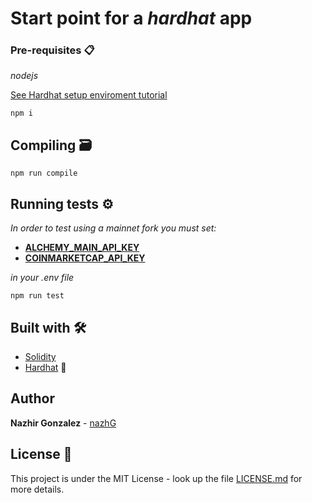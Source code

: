 # Start point for a _hardhat_ app

### Pre-requisites 📋

_nodejs_

[See Hardhat setup enviroment tutorial](https://hardhat.org/tutorial/setting-up-the-environment.html)

```
npm i
```

## Compiling 🗃️

```
npm run compile
```

## Running tests ⚙️

_In order to test using a mainnet fork you must set:_

* [**ALCHEMY_MAIN_API_KEY**](https://dashboard.alchemyapi.io/apps)  
* [**COINMARKETCAP_API_KEY**](https://pro.coinmarketcap.com/account)

_in your .env file_

```
npm run test
```

## Built with 🛠️

- [Solidity](https://docs.soliditylang.org/en/v0.6.6/)
- [Hardhat](https://hardhat.org/) 👷

## Author

**Nazhir Gonzalez** - [nazhG](https://github.com/nazhG)

## License 📄

This project is under the MIT License - look up the file [LICENSE.md](LICENSE.md) for more details.